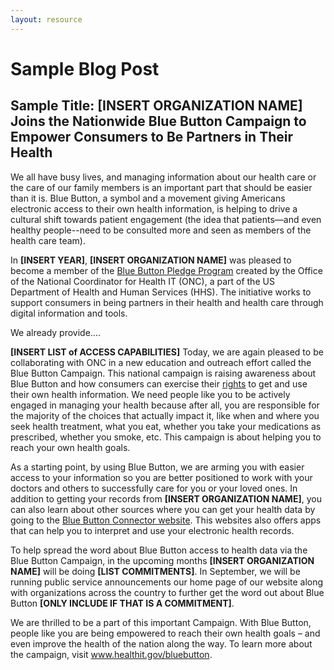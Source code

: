 ```yaml
---
layout: resource
---
```


# Sample Blog Post

## Sample Title: **[INSERT ORGANIZATION NAME]** Joins the Nationwide Blue Button Campaign to Empower Consumers to Be Partners in Their Health

We all have busy lives, and managing information about our health care or the care of our family members is an important part that should be easier than it is. Blue Button, a symbol and a movement giving Americans electronic access to their own health information, is helping to drive a cultural shift towards patient engagement (the idea that patients—and even healthy people--need to be consulted more and seen as members of the health care team).

In **[INSERT YEAR]**, **[INSERT ORGANIZATION NAME]** was pleased to become a member of the [Blue Button Pledge Program](http://www.healthit.gov/patients-families/pledge-info) created by the Office of the National Coordinator for Health IT (ONC), a part of the US Department of Health and Human Services (HHS). The initiative works to support consumers in being partners in their health and health care through digital information and tools.

We already provide….

**[INSERT LIST of ACCESS CAPABILITIES]**
Today, we are again pleased to be collaborating with ONC in a new education and outreach effort called the Blue Button Campaign. This national campaign is raising awareness about Blue Button and how consumers can exercise their [rights](http://www.youtube.com/watch?v=3-wV23_E4eQ) to get and use their own health information. We need people like you to be actively engaged in managing your health because after all, you are responsible for the majority of the choices that actually impact it, like when and where you seek health treatment, what you eat, whether you take your medications as prescribed, whether you smoke, etc. This campaign is about helping you to reach your own health goals.

As a starting point, by using Blue Button, we are arming you with easier access to your information so you are better positioned to work with your doctors and others to successfully care for you or your loved ones. In addition to getting your records from **[INSERT ORGANIZATION NAME]**, you can also learn about other sources where you can get your health data by going to the [Blue Button Connector website](http://bluebuttonconnector.healthit.gov/). This websites also offers apps that can help you to interpret and use your electronic health records.

To help spread the word about Blue Button access to health data via the Blue Button Campaign, in the upcoming months **[INSERT ORGANIZATION NAME]** will be doing **[LIST COMMITMENTS]**. In September, we will be running public service announcements our home page of our website along with organizations across the country to further get the word out about Blue Button **[ONLY INCLUDE IF THAT IS A COMMITMENT]**.

We are thrilled to be a part of this important Campaign. With Blue Button, people like you are being empowered to reach their own health goals – and even improve the health of the nation along the way. To learn more about the campaign, visit www.healthit.gov/bluebutton.
